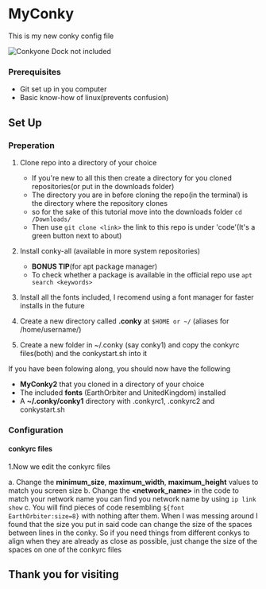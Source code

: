 # MyConky
This is my new conky config file

![Conkyone](https://user-images.githubusercontent.com/88662373/128711092-239cbbac-bcf2-4d52-aac9-4cdc7dbd17c8.png)
Dock not included

### **Prerequisites**

* Git set up in you computer
* Basic know-how of linux(prevents confusion)

## **Set Up**

### **Preperation**

1. Clone repo into a directory of your choice 
    * If you're new to all this then create a directory for you cloned repositories(or put in the downloads folder)
    * The directory you are in before cloning the repo(in the terminal) is the directory where the repository clones 
    * so for the sake of this tutorial move into the downloads folder `cd /Downloads/`
    * Then use `git clone <link>` the link to this repo is under 'code'(It's a green button next to about)

1. Install conky-all (available in more system repositories)
   * **BONUS TIP**(for apt package manager)
   * To check whether a package is available in the official repo use `apt search <keywords>`

1. Install all the fonts included, I recomend using a font manager for faster installs in the future

1. Create a new directory called **.conky** at `$HOME or ~/` (aliases for /home/username/)

1. Create a new folder in ~/.conky (say conky1) and copy the conkyrc files(both) and the conkystart.sh into it

If you have been folowing along, you should now have the following
* **MyConky2** that you cloned in a directory of your choice
* The included **fonts** (EarthOrbiter and UnitedKingdom) installed 
* A **~/.conky/conky1** directory with .conkyrc1, .conkyrc2 and conkystart.sh  

### **Configuration**

#### **conkyrc files**

1.Now we edit the conkyrc files

  a. Change the **minimum_size**, **maximum_width**, **maximum_height** values to match you screen size
  b. Change the **<network_name>** in the code to match your network name
     you can find you network name by using `ip link show`
  c. You will find pieces of code resembling `${font EarthOrbiter:size=8}` with nothing after them.
     When I was messing around I found that the size you put in said code can change the size of the spaces between lines in the conky. 
     So if you need things from different conkys to align when they are already as close as possible, just change the size of the spaces on one of the conkyrc files
  
  
  

## Thank you for visiting
